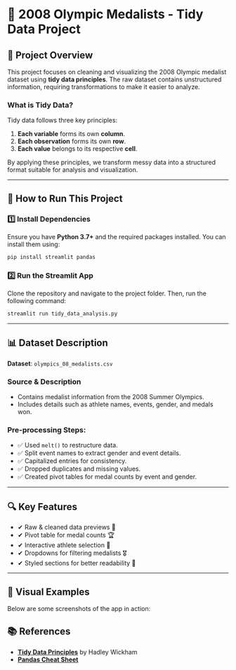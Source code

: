 # 🏅 2008 Olympic Medalists - Tidy Data Project

## 📌 Project Overview
This project focuses on cleaning and visualizing the 2008 Olympic medalist dataset using **tidy data principles**. The raw dataset contains unstructured information, requiring transformations to make it easier to analyze.

### **What is Tidy Data?**
Tidy data follows three key principles:
1. **Each variable** forms its own **column**.
2. **Each observation** forms its own **row**.
3. **Each value** belongs to its respective **cell**.

By applying these principles, we transform messy data into a structured format suitable for analysis and visualization.

---

## 🚀 How to Run This Project
### **1️⃣ Install Dependencies**
Ensure you have **Python 3.7+** and the required packages installed. You can install them using:
```sh
pip install streamlit pandas
```
### **2️⃣ Run the Streamlit App**
Clone the repository and navigate to the project folder. Then, run the following command:
```sh
streamlit run tidy_data_analysis.py
```
---
## 📊 Dataset Description
**Dataset**: `olympics_08_medalists.csv`

### Source & Description
- Contains medalist information from the 2008 Summer Olympics.
- Includes details such as athlete names, events, gender, and medals won.

### Pre-processing Steps:
- ✅ Used `melt()` to restructure data.
- ✅ Split event names to extract gender and event details.
- ✅ Capitalized entries for consistency.
- ✅ Dropped duplicates and missing values.
- ✅ Created pivot tables for medal counts by event and gender.

---

## 🔍 Key Features
- ✔ Raw & cleaned data previews 📄
- ✔ Pivot table for medal counts 🏆
- ✔ Interactive athlete selection 👤
- ✔ Dropdowns for filtering medalists 🎖
- ✔ Styled sections for better readability 🎨

---

## 📸 Visual Examples
Below are some screenshots of the app in action:


## 📚 References
- [**Tidy Data Principles**](https://vita.had.co.nz/papers/tidy-data.pdf) by Hadley Wickham
- [**Pandas Cheat Sheet**](https://www.datacamp.com/cheat-sheet/pandas-cheat-sheet-for-data-science-in-python)

